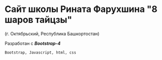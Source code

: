 # Сайт школы Рината Фарухшина "8 шаров тайцзы" 
(г. Октябрьский, Республика Башкортостан)

Разработан с ***Bootstrap-4***
```
Bootstrap, Javascript, html, css

